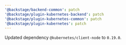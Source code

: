 ```yaml
---
'@backstage/backend-common': patch
'@backstage/plugin-kubernetes-backend': patch
'@backstage/plugin-kubernetes-common': patch
'@backstage/plugin-kubernetes': patch
---
```


Updated dependency `@kubernetes/client-node` to `0.19.0`.
